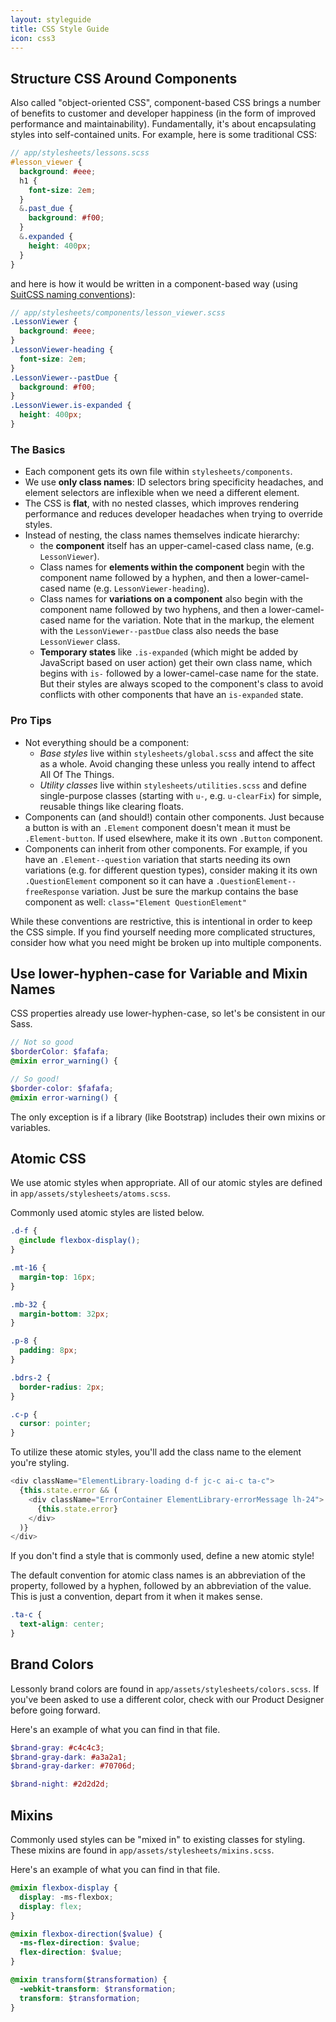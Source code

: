 ```yaml
---
layout: styleguide
title: CSS Style Guide
icon: css3
---
```


## Structure CSS Around Components

Also called "object-oriented CSS", component-based CSS brings a number of benefits to customer and developer happiness (in the form of improved performance and maintainability). Fundamentally, it's about encapsulating styles into self-contained units. For example, here is some traditional CSS:

```scss
// app/stylesheets/lessons.scss
#lesson_viewer {
  background: #eee;
  h1 {
    font-size: 2em;
  }
  &.past_due {
    background: #f00;
  }
  &.expanded {
    height: 400px;
  }
}
```

and here is how it would be written in a component-based way (using [SuitCSS naming conventions](https://github.com/suitcss/suit/blob/master/doc/naming-conventions.md)):

```scss
// app/stylesheets/components/lesson_viewer.scss
.LessonViewer {
  background: #eee;
}
.LessonViewer-heading {
  font-size: 2em;
}
.LessonViewer--pastDue {
  background: #f00;
}
.LessonViewer.is-expanded {
  height: 400px;
}
```

### The Basics

- Each component gets its own file within `stylesheets/components`.
- We use **only class names**: ID selectors bring specificity headaches, and element selectors are inflexible when we need a different element.
- The CSS is **flat**, with no nested classes, which improves rendering performance and reduces developer headaches when trying to override styles.
- Instead of nesting, the class names themselves indicate hierarchy:
  - the **component** itself has an upper-camel-cased class name, (e.g. `LessonViewer`).
  - Class names for **elements within the component** begin with the component name followed by a hyphen, and then a lower-camel-cased name (e.g. `LessonViewer-heading`).
  - Class names for **variations on a component** also begin with the component name followed by two hyphens, and then a lower-camel-cased name for the variation. Note that in the markup, the element with the `LessonViewer--pastDue` class also needs the base `LessonViewer` class.
  - **Temporary states** like `.is-expanded` (which might be added by JavaScript based on user action) get their own class name, which begins with `is-` followed by a lower-camel-case name for the state. But their styles are always scoped to the component's class to avoid conflicts with other components that have an `is-expanded` state.

### Pro Tips

- Not everything should be a component:
  - _Base styles_ live within `stylesheets/global.scss` and affect the site as a whole. Avoid changing these unless you really intend to affect All Of The Things.
  - _Utility classes_ live within `stylesheets/utilities.scss` and define single-purpose classes (starting with `u-`, e.g. `u-clearFix`) for simple, reusable things like clearing floats.
- Components can (and should!) contain other components. Just because a button is with an `.Element` component doesn't mean it must be `.Element-button`. If used elsewhere, make it its own `.Button` component.
- Components can inherit from other components. For example, if you have an `.Element--question` variation that starts needing its own variations (e.g. for different question types), consider making it its own `.QuestionElement` component so it can have a `.QuestionElement--freeResponse` variation. Just be sure the markup contains the base component as well: `class="Element QuestionElement"`

While these conventions are restrictive, this is intentional in order to keep the CSS simple. If you find yourself needing more complicated structures, consider how what you need might be broken up into multiple components.

## Use lower-hyphen-case for Variable and Mixin Names

CSS properties already use lower-hyphen-case, so let's be consistent in our Sass.

```scss
// Not so good
$borderColor: $fafafa;
@mixin error_warning() {

// So good!
$border-color: $fafafa;
@mixin error-warning() {
```

The only exception is if a library (like Bootstrap) includes their own mixins or variables.

## Atomic CSS

We use atomic styles when appropriate. All of our atomic styles are defined in `app/assets/stylesheets/atoms.scss`.

Commonly used atomic styles are listed below.

```scss
.d-f {
  @include flexbox-display();
}

.mt-16 {
  margin-top: 16px;
}

.mb-32 {
  margin-bottom: 32px;
}

.p-8 {
  padding: 8px;
}

.bdrs-2 {
  border-radius: 2px;
}

.c-p {
  cursor: pointer;
}
```

To utilize these atomic styles, you'll add the class name to the element you're styling.

```js
<div className="ElementLibrary-loading d-f jc-c ai-c ta-c">
  {this.state.error && (
    <div className="ErrorContainer ElementLibrary-errorMessage lh-24">
      {this.state.error}
    </div>
  )}
</div>
```

If you don't find a style that is commonly used, define a new atomic style!

The default convention for atomic class names is an abbreviation of the property, followed by a hyphen, followed by an abbreviation of the value. This is just a convention, depart from it when it makes sense.

```scss
.ta-c {
  text-align: center;
}
```

## Brand Colors

Lessonly brand colors are found in `app/assets/stylesheets/colors.scss`. If you've been asked to use a different color, check with our Product Designer before going forward.

Here's an example of what you can find in that file.

```scss
$brand-gray: #c4c4c3;
$brand-gray-dark: #a3a2a1;
$brand-gray-darker: #70706d;

$brand-night: #2d2d2d;
```

## Mixins

Commonly used styles can be "mixed in" to existing classes for styling. These mixins are found in `app/assets/stylesheets/mixins.scss`.

Here's an example of what you can find in that file.

```scss
@mixin flexbox-display {
  display: -ms-flexbox;
  display: flex;
}

@mixin flexbox-direction($value) {
  -ms-flex-direction: $value;
  flex-direction: $value;
}

@mixin transform($transformation) {
  -webkit-transform: $transformation;
  transform: $transformation;
}
```
